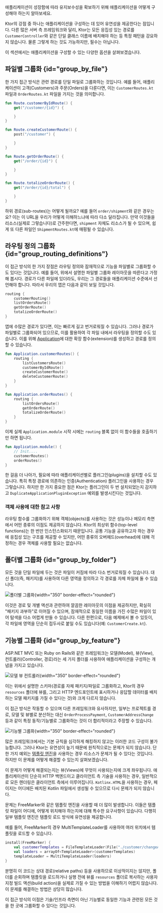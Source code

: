 [//]: # (title: 애플리케이션 구조)

<link-summary>애플리케이션이 성장함에 따라 유지보수성을 확보하기 위해 애플리케이션을 어떻게 구성해야 하는지 알아보세요.</link-summary>

Ktor의 강점 중 하나는 애플리케이션을 구성하는 데 있어 유연성을 제공한다는 점입니다. 다른 많은 서버 측 프레임워크와 달리, Ktor는 모든 응집성 있는 경로를 `CustomerController`와 같은 단일 클래스 이름에 배치해야 하는 등 특정 패턴을 강요하지 않습니다. 물론 그렇게 하는 것도 가능하지만, 필수는 아닙니다.

이 섹션에서는 애플리케이션을 구성할 수 있는 다양한 옵션을 살펴보겠습니다.

## 파일별 그룹화 {id="group_by_file"}

한 가지 접근 방식은 관련 경로를 단일 파일로 그룹화하는 것입니다. 예를 들어, 애플리케이션이 고객(Customers)과 주문(Orders)을 다룬다면, 이는 `CustomerRoutes.kt` 파일과 `OrderRoutes.kt` 파일을 가지는 것을 의미합니다.

<Tabs>
<TabItem title="CustomerRoutes.kt">

```kotlin
fun Route.customerByIdRoute() {
    get("/customer/{id}") {

    }
}

fun Route.createCustomerRoute() {
    post("/customer") {

    }
}
```
</TabItem>
<TabItem title="OrderRoutes.kt">

```kotlin
fun Route.getOrderRoute() {
    get("/order/{id}") {

    }
}

fun Route.totalizeOrderRoute() {
    get("/order/{id}/total") {

    }
}
```
</TabItem>
</Tabs>

하위 경로(sub-routes)는 어떻게 될까요? 예를 들어 `order/shipment`와 같은 경우는요? 이는 이 URL을 우리가 어떻게 이해하느냐에 따라 다소 달라집니다.
만약 이것들을 리소스(실제로 그렇습니다)로 간주한다면, `shipment` 자체도 리소스가 될 수 있으며, 쉽게 또 다른 파일인 `ShipmentRoutes.kt`에 매핑될 수 있습니다.

## 라우팅 정의 그룹화 {id="group_routing_definitions"}

이 접근 방식의 한 가지 장점은 라우팅 정의와 잠재적으로 기능을 파일별로 그룹화할 수도 있다는 것입니다.
예를 들어, 위에서 설명한 파일별 그룹화 레이아웃을 따른다고 가정해 봅시다. 경로가 다른 파일에 있더라도, 우리는 그 경로들을 애플리케이션 수준에서 선언해야 합니다.
따라서 우리의 앱은 다음과 같이 보일 것입니다.

```kotlin
routing {
    customerRouting()
    listOrdersRoute()
    getOrderRoute()
    totalizeOrderRoute()
}
```

앱에 수많은 경로가 있다면, 이는 빠르게 길고 번거로워질 수 있습니다.
그러나 경로가 파일별로 그룹화되어 있으므로, 이를 활용하여 각 파일 내에서 라우팅을 정의할 수도 있습니다.
이를 위해 [Application](https://api.ktor.io/ktor-server/ktor-server-core/io.ktor.server.application/-application/index.html)에 대한 확장 함수(extension)를 생성하고 경로를 정의할 수 있습니다.

<Tabs>
<TabItem title="CustomerRoutes.kt">

```kotlin
fun Application.customerRoutes() {
    routing {
        listCustomersRoute()
        customerByIdRoute()
        createCustomerRoute()
        deleteCustomerRoute()
    }    
}
```
</TabItem>
<TabItem title="OrderRoutes.kt">

```kotlin
fun Application.orderRoutes() {
    routing {
        listOrdersRoute()
        getOrderRoute()
        totalizeOrderRoute()
    }
}
```
</TabItem>
</Tabs>

이제 실제 `Application.module` 시작 시에는 `routing` 블록 없이 이 함수들을 호출하기만 하면 됩니다.

```kotlin
fun Application.module() {
    // Init....
    customerRoutes()
    orderRoutes()
}
```

한 걸음 더 나아가, 필요에 따라 애플리케이션별로 플러그인(plugins)을 설치할 수도 있습니다. 특히 특정 경로에 의존하는 인증(Authentication) 플러그인을 사용하는 경우 그렇습니다. 하지만 한 가지 중요한 점은 Ktor는 플러그인이 두 번 설치되었는지 감지하고 `DuplicateApplicationPluginException` 예외를 발생시킨다는 것입니다.

### 객체 사용에 대한 참고 사항

라우팅 함수를 그룹화하기 위해 객체(objects)를 사용하는 것은 성능이나 메모리 측면에서 어떤 종류의 이점도 제공하지 않습니다. Ktor의 최상위 함수(top-level functions)는 한 번만 인스턴스화되기 때문입니다. 공통 기능을 공유하고자 하는 경우에 응집성 있는 구조를 제공할 수 있지만, 어떤 종류의 오버헤드(overhead)에 대해 걱정하는 경우 객체를 사용할 필요는 없습니다.

## 폴더별 그룹화 {id="group_by_folder"}

모든 것을 단일 파일에 두는 것은 파일이 커짐에 따라 다소 번거로워질 수 있습니다.
대신 폴더(즉, 패키지)를 사용하여 다른 영역을 정의하고 각 경로를 자체 파일에 둘 수 있습니다.

![폴더별 그룹화](ktor-routing-1.png){width="350" border-effect="rounded"}

이것은 경로 및 개별 액션과 관련하여 깔끔한 레이아웃의 이점을 제공하지만, 확실히 "패키지 과부하"로 이어질 수 있으며, 잠재적으로 동일한 이름을 가진 수많은 파일이 있어 탐색을 다소 어렵게 만들 수 있습니다.
다른 한편으로, 다음 예제에서 볼 수 있듯이, 각 파일에 영역을 단순히 접두사로 붙일 수도 있습니다(예: `CustomerCreate.kt`).

## 기능별 그룹화 {id="group_by_feature"}

ASP.NET MVC 또는 Ruby on Rails와 같은 프레임워크는 모델(Model), 뷰(View), 컨트롤러(Controller, 경로)라는 세 가지 폴더를 사용하여 애플리케이션을 구성하는 개념을 가지고 있습니다.

![모델 뷰 컨트롤러](ktor-routing-2.png){width="350" border-effect="rounded"}

이는 위에서 설명한 스키마(경로를 자체 패키지/파일로 그룹화하고, Ktor의 경우 `resources` 폴더에 뷰를, 그리고 HTTP 엔드포인트에 표시하거나 응답할 데이터를 배치하는 모델 패키지를 가질 수 있다는 것)와 크게 다르지 않습니다.

이 접근 방식은 작동할 수 있으며 다른 프레임워크와 유사하지만, 일부는 프로젝트를 경로, 모델 및 뷰별로 분산하는 대신 `OrderProcessPayment`, `CustomerAddressChange` 등과 같이 특정 동작/기능별로 그룹화하는 것이 더 합리적이라고 주장할 수 있습니다.

![기능별 그룹화](ktor-routing-3.png){width="350" border-effect="rounded"}

많은 프레임워크에서는 기본 규칙을 심각하게 해킹하지 않고는 이러한 코드 구성이 불가능합니다. 그러나 Ktor는 유연성이 높기 때문에 원칙적으로는 문제가 되지 않습니다. 단 한 가지 예외는 [템플릿 엔진](server-templating.md)을 사용하는 경우 리소스가 문제가 될 수 있다는 것입니다. 하지만 이 문제를 어떻게 해결할 수 있는지 살펴보겠습니다.

이 문제가 어떻게 해결되는지는 뷰(Views)에 무엇이 사용되는지에 크게 좌우됩니다. 애플리케이션이 단순히 HTTP 백엔드이고 클라이언트 측 기술을 사용하는 경우, 일반적으로 모든 렌더링은 클라이언트 측에서 이루어집니다. `Kotlinx.HTML`을 사용하는 경우, 페이지는 어디에든 배치된 Kotlin 파일에서 생성될 수 있으므로 다시 문제가 되지 않습니다.

문제는 FreeMarker와 같은 템플릿 엔진을 사용할 때 더 많이 발생합니다. 이들은 템플릿 파일이 어디에, 어떻게 위치해야 하는지에 대해 특수한 요구사항이 있습니다. 다행히 일부 템플릿 엔진은 템플릿 로드 방식에 유연성을 제공합니다.

예를 들어, FreeMarker의 경우 MultiTemplateLoader를 사용하여 여러 위치에서 템플릿을 로드할 수 있습니다.

```kotlin
install(FreeMarker) {
    val customerTemplates = FileTemplateLoader(File("./customer/changeAddress"))
    val loaders = arrayOf<TemplateLoader>(customerTemplates)
    templateLoader = MultiTemplateLoader(loaders)
}
```

분명히 이 코드는 상대 경로(relative paths) 등을 사용하므로 이상적이지는 않지만, 폴더를 순회하며 템플릿을 로드하거나 실행 전에 뷰를 `resources` 폴더로 복사하는 사용자 지정 빌드 액션(build action)을 실제로 가질 수 있는 방법을 이해하기 어렵지 않습니다. 이 문제를 해결하는 방법은 상당히 많습니다.

이 접근 방식의 이점은 기술/인프라 측면이 아닌 기능별로 동일한 기능과 관련된 모든 것을 한 곳에 그룹화할 수 있다는 것입니다.